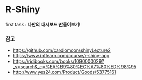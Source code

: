 # R-Shiny

first task : **나만의 대시보드 만들어보기!**

### 참고

* https://github.com/cardiomoon/shinyLecture2
* https://www.inflearn.com/course/r-shiny-app
* https://ridibooks.com/books/1090000029?_s=search&_q=%EA%B9%80%EC%A7%80%ED%98%95
* http://www.yes24.com/Product/Goods/53775161
